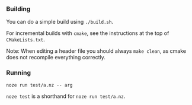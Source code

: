 ### Building

You can do a simple build using `./build.sh`.

For incremental builds with `cmake`, see the instructions at the top of `CMakeLists.txt`.

Note: When editing a header file you should always `make clean`, as cmake does not recompile everything correctly.

### Running

`noze run test/a.nz -- arg`

`noze test` is a shorthand for `noze run test/a.nz`.
